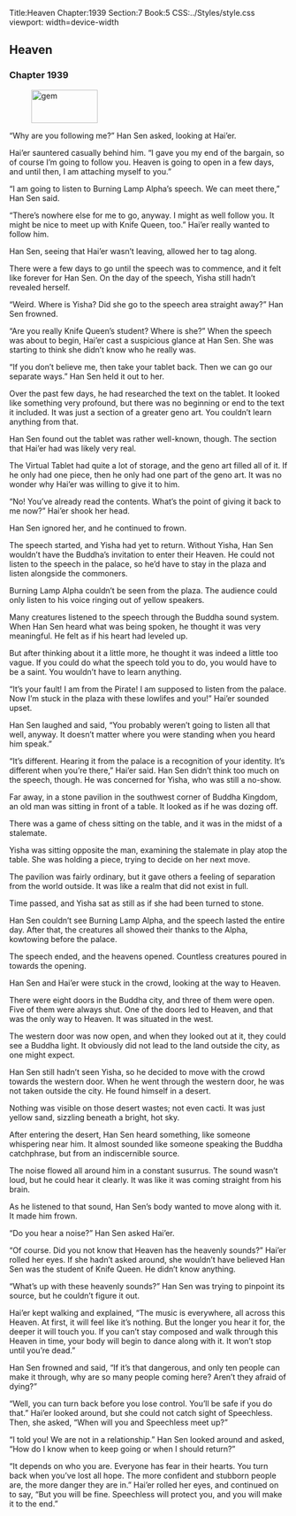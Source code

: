 Title:Heaven 
Chapter:1939 
Section:7 
Book:5 
CSS:../Styles/style.css 
viewport: width=device-width
  
## Heaven
### Chapter 1939 
<figure>
	<img src="../Images/gem.gif" alt="gem" id="gem" width="120" height="60" />
</figure>
  

  
  “Why are you following me?” Han Sen asked, looking at Hai’er.

Hai’er sauntered casually behind him. “I gave you my end of the bargain, so of course I’m going to follow you. Heaven is going to open in a few days, and until then, I am attaching myself to you.”

“I am going to listen to Burning Lamp Alpha’s speech. We can meet there,” Han Sen said.

“There’s nowhere else for me to go, anyway. I might as well follow you. It might be nice to meet up with Knife Queen, too.” Hai’er really wanted to follow him.

Han Sen, seeing that Hai’er wasn’t leaving, allowed her to tag along.

There were a few days to go until the speech was to commence, and it felt like forever for Han Sen. On the day of the speech, Yisha still hadn’t revealed herself.

“Weird. Where is Yisha? Did she go to the speech area straight away?” Han Sen frowned.

“Are you really Knife Queen’s student? Where is she?” When the speech was about to begin, Hai’er cast a suspicious glance at Han Sen. She was starting to think she didn’t know who he really was.

“If you don’t believe me, then take your tablet back. Then we can go our separate ways.” Han Sen held it out to her.

Over the past few days, he had researched the text on the tablet. It looked like something very profound, but there was no beginning or end to the text it included. It was just a section of a greater geno art. You couldn’t learn anything from that.

Han Sen found out the tablet was rather well-known, though. The section that Hai’er had was likely very real.

The Virtual Tablet had quite a lot of storage, and the geno art filled all of it. If he only had one piece, then he only had one part of the geno art. It was no wonder why Hai’er was willing to give it to him.

“No! You’ve already read the contents. What’s the point of giving it back to me now?” Hai’er shook her head.

Han Sen ignored her, and he continued to frown.

The speech started, and Yisha had yet to return. Without Yisha, Han Sen wouldn’t have the Buddha’s invitation to enter their Heaven. He could not listen to the speech in the palace, so he’d have to stay in the plaza and listen alongside the commoners.

Burning Lamp Alpha couldn’t be seen from the plaza. The audience could only listen to his voice ringing out of yellow speakers.

Many creatures listened to the speech through the Buddha sound system. When Han Sen heard what was being spoken, he thought it was very meaningful. He felt as if his heart had leveled up.

But after thinking about it a little more, he thought it was indeed a little too vague. If you could do what the speech told you to do, you would have to be a saint. You wouldn’t have to learn anything.

“It’s your fault! I am from the Pirate! I am supposed to listen from the palace. Now I’m stuck in the plaza with these lowlifes and you!” Hai’er sounded upset.

Han Sen laughed and said, “You probably weren’t going to listen all that well, anyway. It doesn’t matter where you were standing when you heard him speak.”

“It’s different. Hearing it from the palace is a recognition of your identity. It’s different when you’re there,” Hai’er said. Han Sen didn’t think too much on the speech, though. He was concerned for Yisha, who was still a no-show.

Far away, in a stone pavilion in the southwest corner of Buddha Kingdom, an old man was sitting in front of a table. It looked as if he was dozing off.

There was a game of chess sitting on the table, and it was in the midst of a stalemate.

Yisha was sitting opposite the man, examining the stalemate in play atop the table. She was holding a piece, trying to decide on her next move.

The pavilion was fairly ordinary, but it gave others a feeling of separation from the world outside. It was like a realm that did not exist in full.

Time passed, and Yisha sat as still as if she had been turned to stone.

Han Sen couldn’t see Burning Lamp Alpha, and the speech lasted the entire day. After that, the creatures all showed their thanks to the Alpha, kowtowing before the palace.

The speech ended, and the heavens opened. Countless creatures poured in towards the opening.

Han Sen and Hai’er were stuck in the crowd, looking at the way to Heaven.

There were eight doors in the Buddha city, and three of them were open. Five of them were always shut. One of the doors led to Heaven, and that was the only way to Heaven. It was situated in the west.

The western door was now open, and when they looked out at it, they could see a Buddha light. It obviously did not lead to the land outside the city, as one might expect.

Han Sen still hadn’t seen Yisha, so he decided to move with the crowd towards the western door. When he went through the western door, he was not taken outside the city. He found himself in a desert.

Nothing was visible on those desert wastes; not even cacti. It was just yellow sand, sizzling beneath a bright, hot sky.

After entering the desert, Han Sen heard something, like someone whispering near him. It almost sounded like someone speaking the Buddha catchphrase, but from an indiscernible source.

The noise flowed all around him in a constant susurrus. The sound wasn’t loud, but he could hear it clearly. It was like it was coming straight from his brain.

As he listened to that sound, Han Sen’s body wanted to move along with it. It made him frown.

“Do you hear a noise?” Han Sen asked Hai’er.

“Of course. Did you not know that Heaven has the heavenly sounds?” Hai’er rolled her eyes. If she hadn’t asked around, she wouldn’t have believed Han Sen was the student of Knife Queen. He didn’t know anything.

“What’s up with these heavenly sounds?” Han Sen was trying to pinpoint its source, but he couldn’t figure it out.

Hai’er kept walking and explained, “The music is everywhere, all across this Heaven. At first, it will feel like it’s nothing. But the longer you hear it for, the deeper it will touch you. If you can’t stay composed and walk through this Heaven in time, your body will begin to dance along with it. It won’t stop until you’re dead.”

Han Sen frowned and said, “If it’s that dangerous, and only ten people can make it through, why are so many people coming here? Aren’t they afraid of dying?”

“Well, you can turn back before you lose control. You’ll be safe if you do that.” Hai’er looked around, but she could not catch sight of Speechless. Then, she asked, “When will you and Speechless meet up?”

“I told you! We are not in a relationship.” Han Sen looked around and asked, “How do I know when to keep going or when I should return?”

“It depends on who you are. Everyone has fear in their hearts. You turn back when you’ve lost all hope. The more confident and stubborn people are, the more danger they are in.” Hai’er rolled her eyes, and continued on to say, “But you will be fine. Speechless will protect you, and you will make it to the end.”
